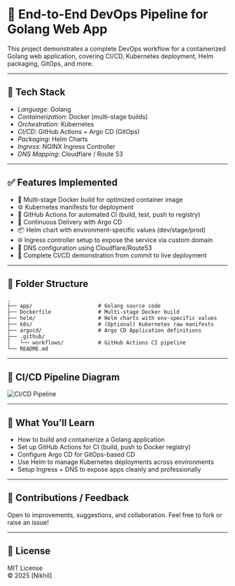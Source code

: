 # 🚀 End-to-End DevOps Pipeline for Golang Web App

This project demonstrates a complete DevOps workflow for a containerized Golang web application, covering CI/CD, Kubernetes deployment, Helm packaging, GitOps, and more.

---

## 🧰 Tech Stack

- *Language*: Golang  
- *Containerization*: Docker (multi-stage builds)  
- *Orchestration*: Kubernetes  
- *CI/CD*: GitHub Actions + Argo CD (GitOps)  
- *Packaging*: Helm Charts  
- *Ingress*: NGINX Ingress Controller  
- *DNS Mapping*: Cloudflare / Route 53  

---

## ✅ Features Implemented

- 🐳 Multi-stage Docker build for optimized container image
- ⚙ Kubernetes manifests for deployment
- 🔄 GitHub Actions for automated CI (build, test, push to registry)
- 🚀 Continuous Delivery with Argo CD
- 📦 Helm chart with environment-specific values (dev/stage/prod)
- 🌐 Ingress controller setup to expose the service via custom domain
- 🔗 DNS configuration using Cloudflare/Route53
- 🔁 Complete CI/CD demonstration from commit to live deployment

---
## 📂 Folder Structure

```plaintext
.
├── app/                     # Golang source code
├── Dockerfile               # Multi-stage Docker build
├── helm/                    # Helm charts with env-specific values
├── k8s/                     # (Optional) Kubernetes raw manifests
├── argocd/                  # Argo CD Application definitions
├── .github/
│   └── workflows/           # GitHub Actions CI pipeline
└── README.md
````
---

## 🔄 CI/CD Pipeline Diagram

![CI/CD Pipeline](./assets/cicdflow.jpg)

---

## 🎯 What You’ll Learn

- How to build and containerize a Golang application
- Set up GitHub Actions for CI (build, push to Docker registry)
- Configure Argo CD for GitOps-based CD
- Use Helm to manage Kubernetes deployments across environments
- Setup Ingress + DNS to expose apps cleanly and professionally

---

## 🤝 Contributions / Feedback

Open to improvements, suggestions, and collaboration. Feel free to fork or raise an issue!

---

## 📜 License

MIT License  
© 2025 [Nikhil]
